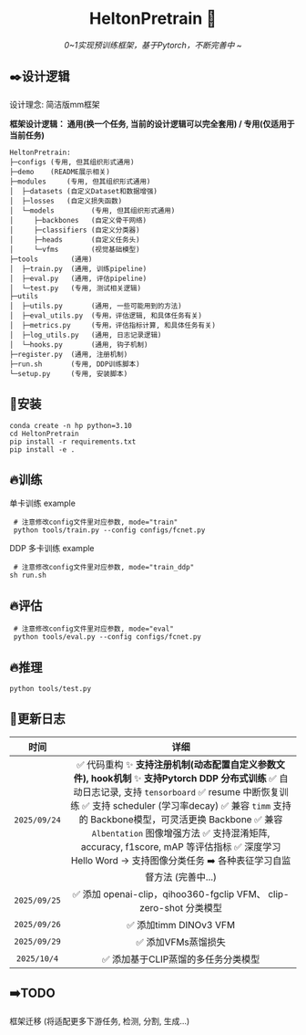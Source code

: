 <div align='center'>
    <h1>HeltonPretrain 🚀</h1>
    <p><em>0~1实现预训练框架，基于Pytorch，不断完善中 ~</em></p>
</div>





## ✒️设计逻辑
设计理念: 简洁版mm框架

**框架设计逻辑： 通用(换一个任务, 当前的设计逻辑可以完全套用) / 专用(仅适用于当前任务)**

```
HeltonPretrain:
├─configs (专用, 但其组织形式通用)
├─demo    (README展示相关)
├─modules     (专用, 但其组织形式通用)
│  ├─datasets (自定义Dataset和数据增强)
│  ├─losses   (自定义损失函数)
│  └─models         (专用, 但其组织形式通用)
│     ├─backbones   (自定义骨干网络)
│     ├─classifiers (自定义分类器)
│     ├─heads       (自定义任务头)
│     └─vfms        (视觉基础模型)
├─tools        (通用)
│  ├─train.py  (通用, 训练pipeline)
│  ├─eval.py   (通用, 评估pipeline)
│  └─test.py   (专用, 测试相关逻辑)
├─utils
│  ├─utils.py       (通用, 一些可能用到的方法)
│  ├─eval_utils.py  (专用，评估逻辑, 和具体任务有关)
│  ├─metrics.py     (专用，评估指标计算, 和具体任务有关)
│  ├─log_utils.py   (通用, 日志记录逻辑)
│  └─hooks.py       (通用, 钩子机制)
├─register.py  (通用, 注册机制)
├─run.sh       (专用, DDP训练脚本)
└─setup.py     (专用, 安装脚本)

```





## 🔧安装

```
conda create -n hp python=3.10
cd HeltonPretrain
pip install -r requirements.txt
pip install -e .
```




## 🔥训练

单卡训练 example

```
 # 注意修改config文件里对应参数, mode="train"
 python tools/train.py --config configs/fcnet.py
```

DDP 多卡训练 example

```
 # 注意修改config文件里对应参数, mode="train_ddp"
sh run.sh
```



## 🔥评估

```
 # 注意修改config文件里对应参数, mode="eval"
 python tools/eval.py --config configs/fcnet.py
```



## 🔥推理

```
python tools/test.py 
```





## 📃更新日志
|     时间     |                             详细                             |
| :----------: | :----------------------------------------------------------: |
| `2025/09/24` | ✅ 代码重构  ✨ **支持注册机制(动态配置自定义参数文件), hook机制**  ✨ **支持Pytorch DDP 分布式训练**  ✅ 自动日志记录, 支持 `tensorboard`  ✅ resume 中断恢复训练  ✅ 支持 scheduler (学习率decay)  ✅ 兼容 `timm` 支持的 Backbone模型，可灵活更换 Backbone  ✅ 兼容 `Albentation` 图像增强方法  ✅ 支持混淆矩阵, accuracy, f1score, mAP 等评估指标  ✅ 深度学习 Hello Word -> 支持图像分类任务  ➡️ 各种表征学习自监督方法 (完善中...) |
| `2025/09/25` | ✅ 添加 openai-clip，qihoo360-fgclip VFM、 clip-zero-shot 分类模型 |
| `2025/09/26` |                    ✅ 添加timm DINOv3 VFM                     |
| `2025/09/29` |                      ✅ 添加VFMs蒸馏损失                      |
| `2025/10/4`  |              ✅ 添加基于CLIP蒸馏的多任务分类模型              |



## ➡️TODO
框架迁移 (将适配更多下游任务, 检测, 分割, 生成...)

